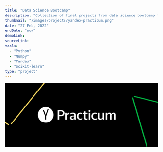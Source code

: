 ```yaml
---
title: "Data Science Bootcamp"
description: "Collection of final projects from data science bootcamp from Yandex Practicum."
thumbnail: "/images/projects/yandex-practicum.png"
date: "27 Feb, 2022"
endDate: "now"
demoLink:
sourceLink:
tools:
  - "Python"
  - "Numpy"
  - "Pandas"
  - "Scikit-learn"
type: "project"
---
```


![banner](/images/projects/yandex-practicum.png)
